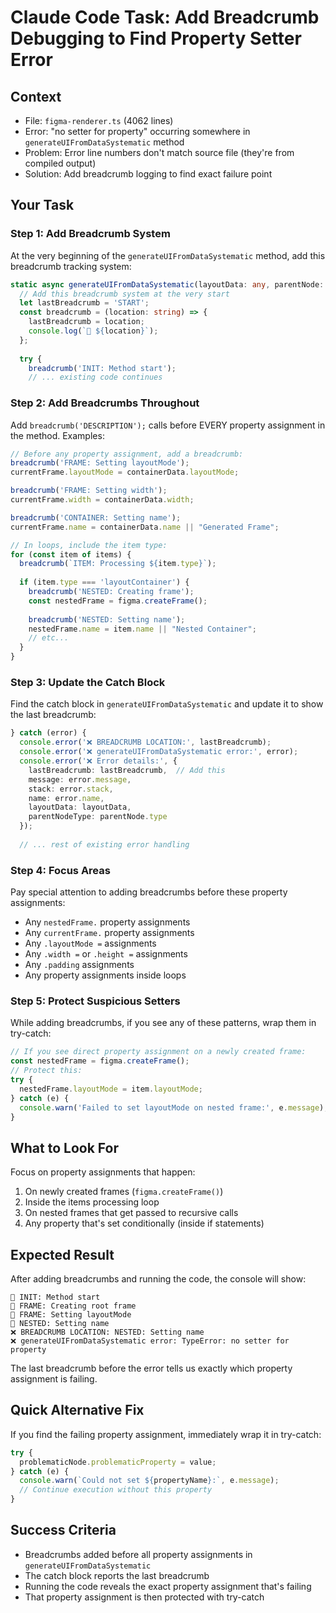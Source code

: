 # Claude Code Task: Add Breadcrumb Debugging to Find Property Setter Error

## Context
- File: `figma-renderer.ts` (4062 lines)
- Error: "no setter for property" occurring somewhere in `generateUIFromDataSystematic` method
- Problem: Error line numbers don't match source file (they're from compiled output)
- Solution: Add breadcrumb logging to find exact failure point

## Your Task

### Step 1: Add Breadcrumb System
At the very beginning of the `generateUIFromDataSystematic` method, add this breadcrumb tracking system:

```typescript
static async generateUIFromDataSystematic(layoutData: any, parentNode: FrameNode | PageNode, designSystemData?: any): Promise<FrameNode> {
  // Add this breadcrumb system at the very start
  let lastBreadcrumb = 'START';
  const breadcrumb = (location: string) => {
    lastBreadcrumb = location;
    console.log(`🍞 ${location}`);
  };
  
  try {
    breadcrumb('INIT: Method start');
    // ... existing code continues
```

### Step 2: Add Breadcrumbs Throughout
Add `breadcrumb('DESCRIPTION');` calls before EVERY property assignment in the method. Examples:

```typescript
// Before any property assignment, add a breadcrumb:
breadcrumb('FRAME: Setting layoutMode');
currentFrame.layoutMode = containerData.layoutMode;

breadcrumb('FRAME: Setting width');
currentFrame.width = containerData.width;

breadcrumb('CONTAINER: Setting name');
currentFrame.name = containerData.name || "Generated Frame";

// In loops, include the item type:
for (const item of items) {
  breadcrumb(`ITEM: Processing ${item.type}`);
  
  if (item.type === 'layoutContainer') {
    breadcrumb('NESTED: Creating frame');
    const nestedFrame = figma.createFrame();
    
    breadcrumb('NESTED: Setting name');
    nestedFrame.name = item.name || "Nested Container";
    // etc...
  }
}
```

### Step 3: Update the Catch Block
Find the catch block in `generateUIFromDataSystematic` and update it to show the last breadcrumb:

```typescript
} catch (error) {
  console.error('❌ BREADCRUMB LOCATION:', lastBreadcrumb);
  console.error('❌ generateUIFromDataSystematic error:', error);
  console.error('❌ Error details:', {
    lastBreadcrumb: lastBreadcrumb,  // Add this
    message: error.message,
    stack: error.stack,
    name: error.name,
    layoutData: layoutData,
    parentNodeType: parentNode.type
  });
  
  // ... rest of existing error handling
```

### Step 4: Focus Areas
Pay special attention to adding breadcrumbs before these property assignments:
- Any `nestedFrame.` property assignments
- Any `currentFrame.` property assignments  
- Any `.layoutMode =` assignments
- Any `.width =` or `.height =` assignments
- Any `.padding` assignments
- Any property assignments inside loops

### Step 5: Protect Suspicious Setters
While adding breadcrumbs, if you see any of these patterns, wrap them in try-catch:

```typescript
// If you see direct property assignment on a newly created frame:
const nestedFrame = figma.createFrame();
// Protect this:
try {
  nestedFrame.layoutMode = item.layoutMode;
} catch (e) {
  console.warn('Failed to set layoutMode on nested frame:', e.message);
}
```

## What to Look For
Focus on property assignments that happen:
1. On newly created frames (`figma.createFrame()`)
2. Inside the items processing loop
3. On nested frames that get passed to recursive calls
4. Any property that's set conditionally (inside if statements)

## Expected Result
After adding breadcrumbs and running the code, the console will show:
```
🍞 INIT: Method start
🍞 FRAME: Creating root frame
🍞 FRAME: Setting layoutMode
🍞 NESTED: Setting name
❌ BREADCRUMB LOCATION: NESTED: Setting name
❌ generateUIFromDataSystematic error: TypeError: no setter for property
```

The last breadcrumb before the error tells us exactly which property assignment is failing.

## Quick Alternative Fix
If you find the failing property assignment, immediately wrap it in try-catch:

```typescript
try {
  problematicNode.problematicProperty = value;
} catch (e) {
  console.warn(`Could not set ${propertyName}:`, e.message);
  // Continue execution without this property
}
```

## Success Criteria
- Breadcrumbs added before all property assignments in `generateUIFromDataSystematic`
- The catch block reports the last breadcrumb
- Running the code reveals the exact property assignment that's failing
- That property assignment is then protected with try-catch